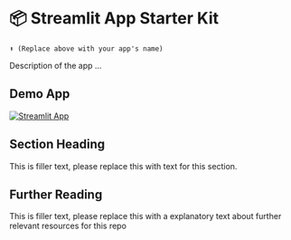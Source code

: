 # 📦 Streamlit App Starter Kit 
```
⬆️ (Replace above with your app's name)
```

Description of the app ...

## Demo App

[![Streamlit App](https://static.streamlit.io/badges/streamlit_badge_black_white.svg)]()

## Section Heading

This is filler text, please replace this with text for this section.

## Further Reading

This is filler text, please replace this with a explanatory text about further relevant resources for this repo
